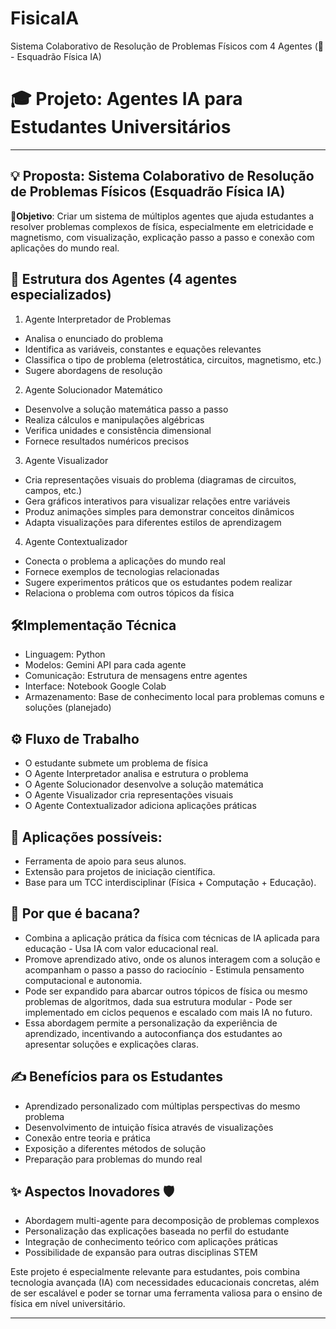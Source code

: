 # FisicaIA
Sistema Colaborativo de Resolução de Problemas Físicos com 4 Agentes (🤖 - Esquadrão Física IA)

# 🎓 Projeto: Agentes IA para Estudantes Universitários
---

## 💡 Proposta: Sistema Colaborativo de Resolução de Problemas Físicos (Esquadrão Física IA)
**🎯Objetivo**: Criar um sistema de múltiplos agentes que ajuda estudantes a resolver problemas complexos de física, especialmente em eletricidade e magnetismo, com visualização, explicação passo a passo e conexão com aplicações do mundo real.

## 🧠 Estrutura dos Agentes (4 agentes especializados)


1. Agente Interpretador de Problemas
  * Analisa o enunciado do problema
  * Identifica as variáveis, constantes e equações relevantes
  * Classifica o tipo de problema (eletrostática, circuitos, magnetismo, etc.)
  * Sugere abordagens de resolução

2. Agente Solucionador Matemático
  * Desenvolve a solução matemática passo a passo
  * Realiza cálculos e manipulações algébricas
  * Verifica unidades e consistência dimensional
  * Fornece resultados numéricos precisos

3. Agente Visualizador
  * Cria representações visuais do problema (diagramas de circuitos, campos, etc.)
  * Gera gráficos interativos para visualizar relações entre variáveis
  * Produz animações simples para demonstrar conceitos dinâmicos
  * Adapta visualizações para diferentes estilos de aprendizagem

4. Agente Contextualizador
  * Conecta o problema a aplicações do mundo real
  * Fornece exemplos de tecnologias relacionadas
  * Sugere experimentos práticos que os estudantes podem realizar
  * Relaciona o problema com outros tópicos da física

## 🛠️Implementação Técnica
* Linguagem: Python
* Modelos: Gemini API para cada agente
* Comunicação: Estrutura de mensagens entre agentes
* Interface: Notebook Google Colab
* Armazenamento: Base de conhecimento local para problemas comuns e soluções (planejado)

## ⚙️ Fluxo de Trabalho
* O estudante submete um problema de física
* O Agente Interpretador analisa e estrutura o problema
* O Agente Solucionador desenvolve a solução matemática
* O Agente Visualizador cria representações visuais
* O Agente Contextualizador adiciona aplicações práticas


## 📌 Aplicações possíveis:
  * Ferramenta de apoio para seus alunos.
  * Extensão para projetos de iniciação científica.
  * Base para um TCC interdisciplinar (Física + Computação + Educação).

## 🚀 Por que é bacana?
* Combina a aplicação prática da física com técnicas de IA aplicada para educação - Usa IA com valor educacional real.
* Promove aprendizado ativo, onde os alunos interagem com a solução e acompanham o passo a passo do raciocínio - Estimula pensamento computacional e autonomia.
* Pode ser expandido para abarcar outros tópicos de física ou mesmo problemas de algoritmos, dada sua estrutura modular - Pode ser implementado em ciclos pequenos e escalado com mais IA no futuro.
* Essa abordagem permite a personalização da experiência de aprendizado, incentivando a autoconfiança dos estudantes ao apresentar soluções e explicações claras.

## ✍️ Benefícios para os Estudantes
  * Aprendizado personalizado com múltiplas perspectivas do mesmo problema
  * Desenvolvimento de intuição física através de visualizações
  * Conexão entre teoria e prática
  * Exposição a diferentes métodos de solução
  * Preparação para problemas do mundo real


## ✨ Aspectos Inovadores 🛡️
* Abordagem multi-agente para decomposição de problemas complexos
* Personalização das explicações baseada no perfil do estudante
* Integração de conhecimento teórico com aplicações práticas
* Possibilidade de expansão para outras disciplinas STEM

Este projeto é especialmente relevante para estudantes, pois combina tecnologia avançada (IA) com necessidades educacionais concretas, além de ser escalável e poder se tornar uma ferramenta valiosa para o ensino de física em nível universitário.

---
